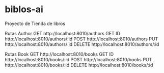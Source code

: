 # biblos-ai
Proyecto de Tienda de libros

Rutas Author
GET http://localhost:8010/authors
GET ID http://localhost:8010/authors/:id
POST http://localhost:8010/authors
PUT http://localhost:8010/authors/:id
DELETE http://localhost:8010/authors/:id

Rutas Book
GET http://localhost:8010/books
GET ID http://localhost:8010/books/:id
POST http://localhost:8010/books
PUT http://localhost:8010/books/:id
DELETE http://localhost:8010/books/:id
